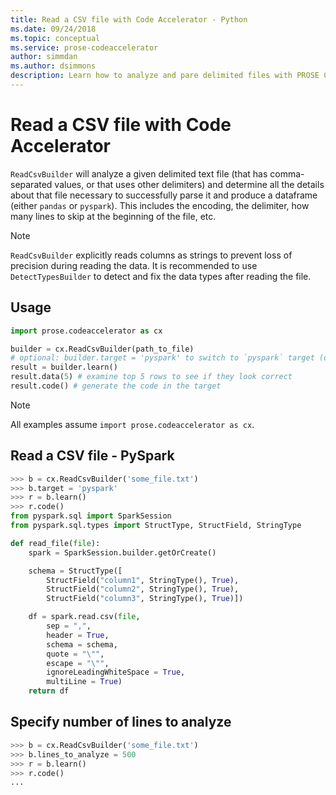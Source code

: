 ```yaml
---
title: Read a CSV file with Code Accelerator - Python
ms.date: 09/24/2018
ms.topic: conceptual
ms.service: prose-codeaccelerator
author: simmdan
ms.author: dsimmons
description: Learn how to analyze and pare delimited files with PROSE Code Accelerator for Python.
---
```


# Read a CSV file with Code Accelerator

`ReadCsvBuilder` will analyze a given delimited text file (that has comma-separated values, or that uses other delimiters) and determine all the details about that file necessary to successfully parse it and
produce a dataframe (either `pandas` or `pyspark`).  This includes the encoding, the delimiter, how many lines to skip at
the beginning of the file, etc.

> [!NOTE]
> `ReadCsvBuilder` explicitly reads columns as strings to prevent loss of precision during reading the data.
> It is recommended to use `DetectTypesBuilder` to detect and fix the data types after reading the file. 

## Usage

``` python
import prose.codeaccelerator as cx

builder = cx.ReadCsvBuilder(path_to_file)
# optional: builder.target = 'pyspark' to switch to `pyspark` target (default is 'pandas')
result = builder.learn()
result.data(5) # examine top 5 rows to see if they look correct
result.code() # generate the code in the target
```

> [!NOTE]
> All examples assume `import prose.codeaccelerator as cx`.

## Read a CSV file - PySpark

```python
>>> b = cx.ReadCsvBuilder('some_file.txt')
>>> b.target = 'pyspark'
>>> r = b.learn()
>>> r.code()
from pyspark.sql import SparkSession
from pyspark.sql.types import StructType, StructField, StringType

def read_file(file):
    spark = SparkSession.builder.getOrCreate()

    schema = StructType([
        StructField("column1", StringType(), True),
        StructField("column2", StringType(), True),
        StructField("column3", StringType(), True)])

    df = spark.read.csv(file,
        sep = ",",
        header = True,
        schema = schema,
        quote = "\"",
        escape = "\"",
        ignoreLeadingWhiteSpace = True,
        multiLine = True)
    return df

```

## Specify number of lines to analyze

```python
>>> b = cx.ReadCsvBuilder('some_file.txt')
>>> b.lines_to_analyze = 500
>>> r = b.learn()
>>> r.code()
...

```
